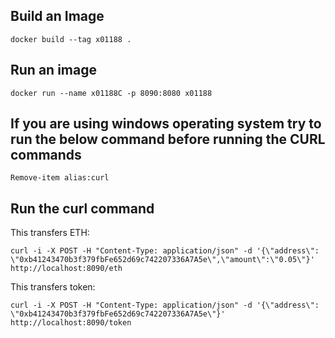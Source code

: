 ## Build an Image ##

```docker build --tag x01188 .```

## Run an image ##

```docker run --name x01188C -p 8090:8080 x01188```

## If you are using windows operating system try to run the below command before running the CURL commands ##

```Remove-item alias:curl```

## Run the curl command ##

This transfers ETH:

```curl -i -X POST -H "Content-Type: application/json" -d '{\"address\": \"0xb41243470b3f379fbFe652d69c742207336A7A5e\",\"amount\":\"0.05\"}' http://localhost:8090/eth```
                                                                            
This transfers token:

```curl -i -X POST -H "Content-Type: application/json" -d '{\"address\": \"0xb41243470b3f379fbFe652d69c742207336A7A5e\"}' http://localhost:8090/token```